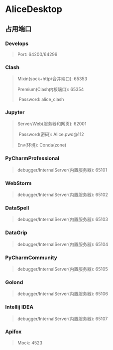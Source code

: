 # AliceDesktop

## 占用端口

### Develops

> Port: 64200/64299

### Clash

> Mixin(sock+http/合并端口): 65353
>
> Premium(Clash内核端口): 65354
>
> ​	Password: alice_clash

### Jupyter

> Server/Web(服务器和网页): 62001
>
> ​	Password(密码): Alice.pwd@112
>
> Env(环境): Conda(zone)

### PyCharmProfessional

> debugger/InternalServer(内置服务器): 65101

### WebStorm

> debugger/InternalServer(内置服务器): 65102

### DataSpell

> debugger/InternalServer(内置服务器): 65103

### DataGrip

> debugger/InternalServer(内置服务器): 65104

### PyCharmCommunity

> debugger/InternalServer(内置服务器): 65105

### Golond

> debugger/InternalServer(内置服务器): 65106

### Intellij IDEA

> debugger/InternalServer(内置服务器): 65107

### Apifox

> Mock: 4523
